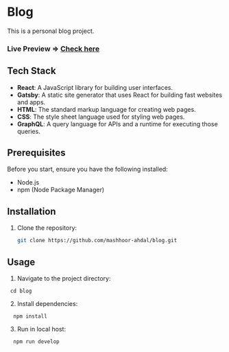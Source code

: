 # Blog

This is a personal blog project.
### Live Preview => <a href="https://mashhoorblog.vercel.app">Check here </a>
## Tech Stack

- **React**: A JavaScript library for building user interfaces.
- **Gatsby**: A static site generator that uses React for building fast websites and apps.
- **HTML**: The standard markup language for creating web pages.
- **CSS**: The style sheet language used for styling web pages.
- **GraphQL**: A query language for APIs and a runtime for executing those queries.


## Prerequisites

Before you start, ensure you have the following installed:

- Node.js
- npm (Node Package Manager)

## Installation

1. Clone the repository:
   ```sh
   git clone https://github.com/mashhoor-ahdal/blog.git
   ```

## Usage

1. Navigate to the project directory:

```shell
 cd blog
```

2. Install dependencies:

```shell
  npm install
```

3. Run in local host:

```shell
  npm run develop

```
